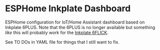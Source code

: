 # ESPHome Inkplate Dashboard
ESPHome configuration for IoT/Home Assistant dashboard based on Inkplate 6PLUS.
Note that the 6PLUS is no longer available but something *like* this will probably work for the [Inkplate 6FLICK](https://soldered.com/product/inkplate-6flick/).

See TO DOs in YAML file for things that I still want to fix.
